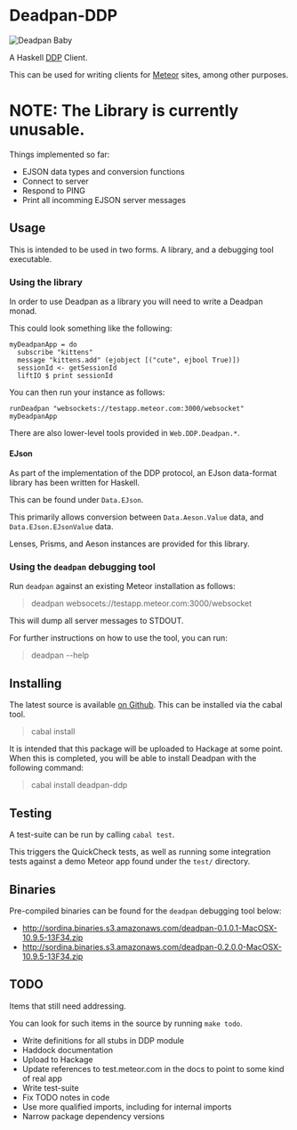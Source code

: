 # Deadpan-DDP

![Deadpan Baby](http://i.imgur.com/Nc5mA2j.png)

A Haskell
[DDP](https://github.com/meteor/meteor/blob/devel/packages/ddp/DDP.md)
Client.

This can be used for writing clients for [Meteor](https://www.meteor.com/) sites, among other purposes.

# NOTE: The Library is currently unusable.

Things implemented so far:

* EJSON data types and conversion functions
* Connect to server
* Respond to PING
* Print all incomming EJSON server messages

## Usage

This is intended to be used in two forms. A library, and a debugging tool executable.

### Using the library

In order to use Deadpan as a library you will need to write a Deadpan monad.

This could look something like the following:

    myDeadpanApp = do
      subscribe "kittens"
      message "kittens.add" (ejobject [("cute", ejbool True)])
      sessionId <- getSessionId
      liftIO $ print sessionId


You can then run your instance as follows:

    runDeadpan "websockets://testapp.meteor.com:3000/websocket" myDeadpanApp


There are also lower-level tools provided in `Web.DDP.Deadpan.*`.

#### EJson

As part of the implementation of the DDP protocol, an EJson data-format
library has been written for Haskell.

This can be found under `Data.EJson`.

This primarily allows conversion between `Data.Aeson.Value` data,
and `Data.EJson.EJsonValue` data.

Lenses, Prisms, and Aeson instances are provided for this library.


### Using the `deadpan` debugging tool

Run `deadpan` against an existing Meteor installation as follows:

> deadpan websocets://testapp.meteor.com:3000/websocket

This will dump all server messages to STDOUT.

For further instructions on how to use the tool, you can run:

> deadpan --help


## Installing

The latest source is available [on Github](https://github.com/sordina/Deadpan-DDP).
This can be installed via the cabal tool.

> cabal install

It is intended that this package will be uploaded to Hackage at some point.
When this is completed, you will be able to install Deadpan with the following command:

> cabal install deadpan-ddp


## Testing

A test-suite can be run by calling `cabal test`.

This triggers the QuickCheck tests, as well as running some integration tests against
a demo Meteor app found under the `test/` directory.


## Binaries

Pre-compiled binaries can be found for the `deadpan` debugging tool below:

* <http://sordina.binaries.s3.amazonaws.com/deadpan-0.1.0.1-MacOSX-10.9.5-13F34.zip>
* <http://sordina.binaries.s3.amazonaws.com/deadpan-0.2.0.0-MacOSX-10.9.5-13F34.zip>


## TODO

Items that still need addressing.

You can look for such items in the source by running
`make todo`.

* Write definitions for all stubs in DDP module
* Haddock documentation
* Upload to Hackage
* Update references to test.meteor.com in the docs to point to some kind of real app
* Write test-suite
* Fix TODO notes in code
* Use more qualified imports, including for internal imports
* Narrow package dependency versions
